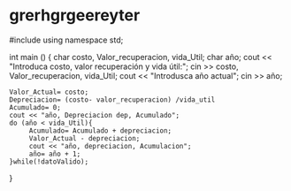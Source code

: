 # grerhgrgeereyter 
#include <iostream>
using namespace std;

int main () {
    char costo, Valor_recuperacion, vida_Util;
    char año;
    cout << "Introduca costo, valor recuperación y vida útil:";
    cin >> costo, Valor_recuperacion, vida_Util;
    cout << "Introdusca año actual";
    cin >> año;

    Valor_Actual= costo;
    Depreciacion= (costo- valor_recuperacion) /vida_util
    Acumulado= 0;
    cout << "año, Depreciacion dep, Acumulado";
    do (año < vida_Util){
         Acumulado= Acumulado + depreciacion;
         Valor_Actual - depreciacion;
         cout << "año, depreciacion, Acumulacion";
         año= año + 1;
    }while(!datoValido); 
}
